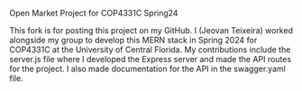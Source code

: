 Open Market Project for COP4331C Spring24

This fork is for posting this project on my GitHub. I (Jeovan Teixeira) worked alongside my group to develop this MERN stack in Spring 2024 for COP4331C at the University of Central Florida. My contributions include the server.js file where I developed the Express server and made the API routes for the project. I also made documentation for the API in the swagger.yaml file.
